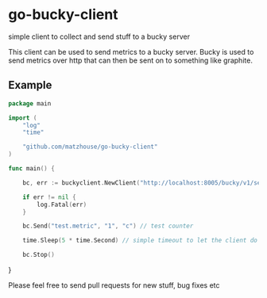 # go-bucky-client
simple client to collect and send stuff to a bucky server

This client can be used to send metrics to a bucky server. Bucky is used to send metrics over http that can then be sent on to something like graphite.

## Example

```go
package main

import (
	"log"
	"time"

	"github.com/matzhouse/go-bucky-client"
)

func main() {

	bc, err := buckyclient.NewClient("http://localhost:8005/bucky/v1/send", 1)

	if err != nil {
		log.Fatal(err)
	}

	bc.Send("test.metric", "1", "c") // test counter

	time.Sleep(5 * time.Second) // simple timeout to let the client do it's work

	bc.Stop()

```
}

Please feel free to send pull requests for new stuff, bug fixes etc
